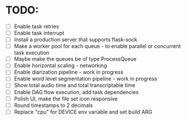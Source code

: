 # TODO:

- [ ] Enable task retries
- [ ] Enable task interrupt
- [ ] Install a production server that supports flask-sock
- [ ] Make a worker pool for each queue - to enable parallel or concurrent task execution
- [ ] Maybe make the queues be of type ProcessQueue
- [ ] Enable horizontal scaling - networking
- [ ] Enable diarization pipeline - work in progress
- [ ] Enable word level segmentation pipeline - work in progress
- [ ] Show total audio time and total transcriptable time
- [ ] Enable DAG flow execution, add task dependencies
- [ ] Polish UI, make the file set icon responsive
- [ ] Round timestamps to 2 decimals
- [ ] Replace "cpu" for DEVICE env variable and set build ARG

